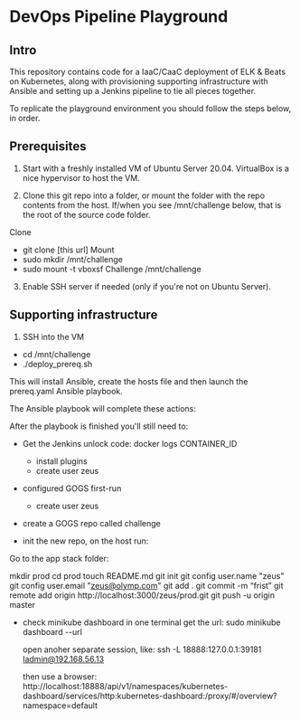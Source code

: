 DevOps Pipeline Playground
==========================

Intro
-----

This repository contains code for a IaaC/CaaC deployment of ELK & Beats on Kubernetes, along with provisioning
supporting infrastructure with Ansible and setting up a Jenkins pipeline to tie all pieces together.

To replicate the playground environment you should follow the steps below, in order.

Prerequisites
-------------

1. Start with a freshly installed VM of Ubuntu Server 20.04. VirtualBox is a nice hypervisor to host the VM.

2. Clone this git repo into a folder, or mount the folder with the repo contents from the host. If/when you see /mnt/challenge below, that is the root of the source code folder. 

Clone
* git clone [this url]
Mount
* sudo mkdir /mnt/challenge
* sudo mount -t vboxsf Challenge /mnt/challenge

3. Enable SSH server if needed (only if you're not on Ubuntu Server).

Supporting infrastructure
-------------------------

1. SSH into the VM

  * cd /mnt/challenge
  * ./deploy_prereq.sh

This will install Ansible, create the hosts file and then launch the prereq.yaml Ansible playbook.

The Ansible playbook will complete these actions:


After the playbook is finished you'll still need to:

- Get the Jenkins unlock code:
  docker logs CONTAINER_ID
  - install plugins
  - create user zeus

- configured GOGS first-run
  - create user zeus
- create a GOGS repo called challenge

- init the new repo, on the host run:

Go to the app stack folder:

mkdir prod
cd prod
touch README.md
git init
git config user.name "zeus"
git config user.email "zeus@olymp.com"
git add .
git commit -m “frist”
git remote add origin http://localhost:3000/zeus/prod.git
git push -u origin master

- check minikube dashboard
  in one terminal get the url:
  sudo minikube dashboard --url

  open anoher separate session, like:
  ssh -L 18888:127.0.0.1:39181 ladmin@192.168.56.13

  then use a browser:  
  http://localhost:18888/api/v1/namespaces/kubernetes-dashboard/services/http:kubernetes-dashboard:/proxy/#/overview?namespace=default
  
  
